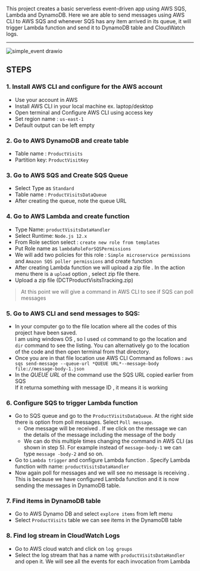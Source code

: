 This project creates a basic serverless event-driven app using AWS SQS, Lambda and DynamoDB. 
Here we are able to send messages using AWS CLI to AWS SQS and whenever SQS has any 
item arrived in its queue, it will trigger Lambda function and send it to DynamoDB table and CloudWatch logs.

---
![simple_event drawio](https://user-images.githubusercontent.com/99777969/209440119-8515c53d-e9e8-434a-804a-e0b9569b6e48.png)


## **STEPS**
### 1. Install AWS CLI and configure for the AWS account
- Use your account in AWS 
- Install AWS CLI in your local machine ex. laptop/desktop
- Open terminal and Configure AWS CLI using access key 
- Set region name : `us-east-1`
- Default output can be left empty

### 2. Go to AWS DynamoDB and create table 
- Table name : `ProductVisits`
- Partition key: `ProductVisitKey`

### 3. Go to AWS SQS and Create SQS Queue
- Select Type as `Standard`
- Table name : `ProductVisitsDataQueue`
- After creating the queue, note the queue URL
### 4. Go to AWS Lambda and create function
- Type Name: `productVisitsDataHandler`
- Select Runtime: `Node.js 12.x`
- From Role section select : `create new role from templates`
- Put Role name as  `lambdaRoleForSQSPermissions`
- We will add two policies for this role : `Simple microservice permissions` and `Amazon SQS poller permissions` and create function
- After creating Lambda function we will upload a zip file . In the action menu there is a `upload` option , select zip file there.
- Upload a zip file (DCTProductVisitsTracking.zip)
> At this point we will give a command in AWS CLI to see if SQS can poll messages 

### 5. Go to AWS CLI and send messages to SQS:
- In your computer go to the file location where all the codes of this project have been saved.  
I am using windows OS , so I used  `cd` command to go the location and `dir` command to see the listing. You can alternatively go to the location of the code and then open terminal from that directory.
- Once you are in that file location use AWS CLI Command as follows : 
`aws sqs send-message --queue-url *QUEUE URL*--message-body file://message-body-1.json`
- In the *QUEUE URL* of the command use the SQS URL copied earlier from SQS  
If it returna something with message ID , it means it is working 
### 6. Configure SQS to trigger Lambda function
- Go to SQS queue and go to the `ProductVisitsDataQueue`. At the right side there is option from poll messages. Select `Poll message`.   
   - One message will be received . If we click on the message we can the details of the message including the message of the body  
   - We can do this multiple times changing the command in AWS CLI (as shown in step 5). For example instead of `message-body-1` we can type `message -body-2` and so on.
- Go to `Lambda trigger` and configure Lambda function . Specify Lambda function with name: `productVisitsDataHandler`
- Now again poll for messages and we will see no message is receiving . This is because we have configured Lambda function and it is now sending the messages in DynamoDB table.

### 7. Find items in DynamoDB table 
-  Go to AWS Dynamo DB and select `explore items` from left menu
- Select `ProductVisits` table we can see items in the DynamoDB table 

### 8.	Find log stream in CloudWatch Logs
- Go to AWS cloud watch and click on `log groups`
- Select the log stream that has a name with `productVisitsDataHandler` and open it. We will see all the events for each invocation from Lambda


    